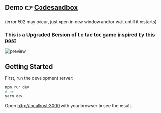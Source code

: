 ## Demo 👉 [Codesandbox](https://codesandbox.io/s/github/auto200/tic-tac-whatever)
(error 502 may occur, just open in new window and/or wait untill it restarts)

### This is a Upgraded Bersion of tic tac toe game inspired by [this post](https://9gag.com/gag/aQomRzK)

<img src="preview.gif" alt="preview">

## Getting Started

First, run the development server:

```bash
npm run dev
# or
yarn dev
```

Open [http://localhost:3000](http://localhost:3000) with your browser to see the result.
